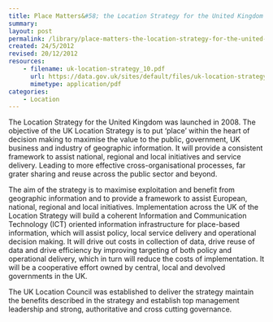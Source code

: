 ```yaml
---
title: Place Matters&#58; the Location Strategy for the United Kingdom 
summary: 
layout: post
permalink: /library/place-matters-the-location-strategy-for-the-united-kingdom
created: 24/5/2012
revised: 20/12/2012
resources:
    - filename: uk-location-strategy_10.pdf
      url: https://data.gov.uk/sites/default/files/uk-location-strategy_10.pdf
      mimetype: application/pdf
categories:
    - Location
---
```


<p>The Location Strategy for the United Kingdom was launched in 2008. The objective of the UK Location Strategy is to put ‘place’ within the heart of  decision making to maximise the value to the public, government, UK business and industry of geographic information. It will provide a consistent framework to assist national, regional and local initiatives and service delivery. Leading to more effective cross-organisational processes, far grater sharing and reuse across the public sector and beyond.</p>
<p>The aim of the strategy is to maximise exploitation and benefit from geographic information and to provide a framework to assist European, national, regional and local initiatives. Implementation across the UK of the Location Strategy will build a coherent Information and Communication Technology (ICT) oriented information infrastructure for place-based information, which will assist policy, local service delivery and operational decision making. It will drive out costs in collection of data, drive reuse of data and drive efficiency by improving targeting of both policy and operational delivery, which in turn will reduce the costs of implementation. It will be a cooperative effort owned by central, local and devolved governments in the UK.</p>
<p>The UK Location Council was established to deliver the strategy maintain the benefits described in the strategy and establish top management leadership and strong, authoritative and cross cutting governance.</p>
